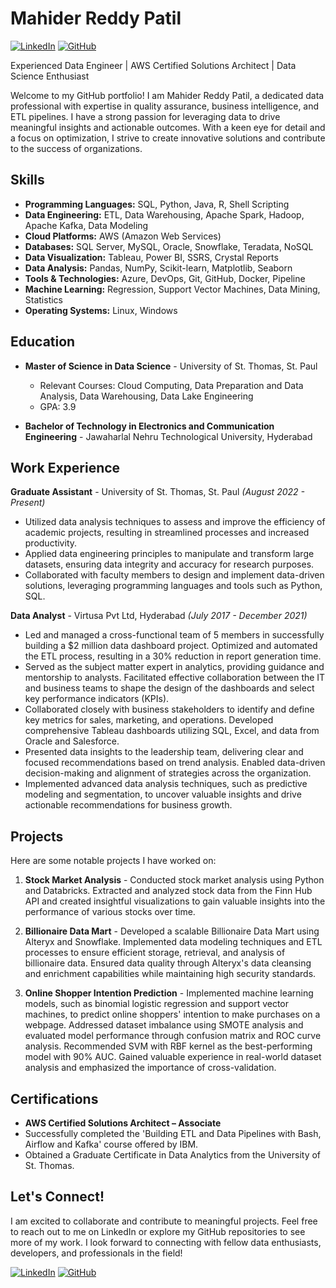 # Mahider Reddy Patil

[![LinkedIn](https://img.shields.io/badge/LinkedIn-Connect-blue)](https://www.linkedin.com/in/mahider-reddy-patil)
[![GitHub](https://img.shields.io/badge/GitHub-Follow-black)](https://github.com/mahider-reddy-patil)

Experienced Data Engineer | AWS Certified Solutions Architect | Data Science Enthusiast

Welcome to my GitHub portfolio! I am Mahider Reddy Patil, a dedicated data professional with expertise in quality assurance, business intelligence, and ETL pipelines. I have a strong passion for leveraging data to drive meaningful insights and actionable outcomes. With a keen eye for detail and a focus on optimization, I strive to create innovative solutions and contribute to the success of organizations.

## Skills

- **Programming Languages:** SQL, Python, Java, R, Shell Scripting
- **Data Engineering:** ETL, Data Warehousing, Apache Spark, Hadoop, Apache Kafka, Data Modeling
- **Cloud Platforms:** AWS (Amazon Web Services)
- **Databases:** SQL Server, MySQL, Oracle, Snowflake, Teradata, NoSQL
- **Data Visualization:** Tableau, Power BI, SSRS, Crystal Reports
- **Data Analysis:** Pandas, NumPy, Scikit-learn, Matplotlib, Seaborn
- **Tools & Technologies:** Azure, DevOps, Git, GitHub, Docker, Pipeline
- **Machine Learning:** Regression, Support Vector Machines, Data Mining, Statistics
- **Operating Systems:** Linux, Windows

## Education

- **Master of Science in Data Science** - University of St. Thomas, St. Paul
  - Relevant Courses: Cloud Computing, Data Preparation and Data Analysis, Data Warehousing, Data Lake Engineering
  - GPA: 3.9

- **Bachelor of Technology in Electronics and Communication Engineering** - Jawaharlal Nehru Technological University, Hyderabad

## Work Experience

**Graduate Assistant** - University of St. Thomas, St. Paul _(August 2022 - Present)_
-	Utilized data analysis techniques to assess and improve the efficiency of academic projects, resulting in streamlined processes and increased productivity.
-	Applied data engineering principles to manipulate and transform large datasets, ensuring data integrity and accuracy for research purposes.
-	Collaborated with faculty members to design and implement data-driven solutions, leveraging programming languages and tools such as Python, SQL.

**Data Analyst** - Virtusa Pvt Ltd, Hyderabad _(July 2017 - December 2021)_
-	Led and managed a cross-functional team of 5 members in successfully building a $2 million data dashboard project. Optimized and automated the ETL process, resulting in a 30% reduction in report generation time.
-	Served as the subject matter expert in analytics, providing guidance and mentorship to analysts. Facilitated effective collaboration between the IT and business teams to shape the design of the dashboards and select key performance indicators (KPIs).
-	Collaborated closely with business stakeholders to identify and define key metrics for sales, marketing, and operations. Developed comprehensive Tableau dashboards utilizing SQL, Excel, and data from Oracle and Salesforce.
-	Presented data insights to the leadership team, delivering clear and focused recommendations based on trend analysis. Enabled data-driven decision-making and alignment of strategies across the organization.
-	Implemented advanced data analysis techniques, such as predictive modeling and segmentation, to uncover valuable insights and drive actionable recommendations for business growth.

## Projects

Here are some notable projects I have worked on:

1. **Stock Market Analysis** - Conducted stock market analysis using Python and Databricks. Extracted and analyzed stock data from the Finn Hub API and created insightful visualizations to gain valuable insights into the performance of various stocks over time.

2. **Billionaire Data Mart** - Developed a scalable Billionaire Data Mart using Alteryx and Snowflake. Implemented data modeling techniques and ETL processes to ensure efficient storage, retrieval, and analysis of billionaire data. Ensured data quality through Alteryx's data cleansing and enrichment capabilities while maintaining high security standards.

3. **Online Shopper Intention Prediction** - Implemented machine learning models, such as binomial logistic regression and support vector machines, to predict online shoppers' intention to make purchases on a webpage. Addressed dataset imbalance using SMOTE analysis and evaluated model performance through confusion matrix and ROC curve analysis. Recommended SVM with RBF kernel as the best-performing model with 90% AUC. Gained valuable experience in real-world dataset analysis and emphasized the importance of cross-validation.

## Certifications

- **AWS Certified Solutions Architect – Associate**
- Successfully completed the 'Building ETL and Data Pipelines with Bash, Airflow and Kafka' course offered by IBM.
- Obtained a Graduate Certificate in Data Analytics from the University of St. Thomas.

## Let's Connect!

I am excited to collaborate and contribute to meaningful projects. Feel free to reach out to me on LinkedIn or explore my GitHub repositories to see more of my work. I look forward to connecting with fellow data enthusiasts, developers, and professionals in the field!

[![LinkedIn](https://img.shields.io/badge/LinkedIn-Connect-blue)](https://www.linkedin.com/in/mahider-reddy-patil)
[![GitHub](https://img.shields.io/badge/GitHub-Follow-black)](https://github.com/mahider-reddy-patil)

<!--
**mahider-reddy-patil/Mahider-Reddy-Patil** is a ✨ _special_ ✨ repository because its `README.md` (this file) appears on your GitHub profile.

Here are some ideas to get you started:

- 🔭 I’m currently working on ...
- 🌱 I’m currently learning ...
- 👯 I’m looking to collaborate on ...
- 🤔 I’m looking for help with ...
- 💬 Ask me about ...
- 📫 How to reach me: ...
- 😄 Pronouns: ...
- ⚡ Fun fact: ...
-->


